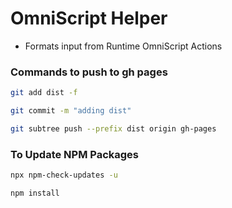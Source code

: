 # OmniScript Helper

- Formats input from Runtime OmniScript Actions

### Commands to push to gh pages

```sh
git add dist -f
```

```sh
git commit -m "adding dist"
```

```sh
git subtree push --prefix dist origin gh-pages
```

### To Update NPM Packages

```sh
npx npm-check-updates -u
```

```sh
npm install
```
